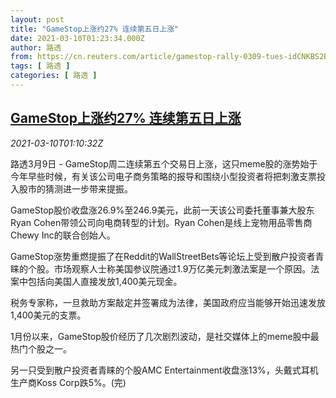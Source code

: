 ```yaml
---
layout: post
title: "GameStop上涨约27% 连续第五日上涨"
date: 2021-03-10T01:23:34.000Z
author: 路透
from: https://cn.reuters.com/article/gamestop-rally-0309-tues-idCNKBS2B2033
tags: [ 路透 ]
categories: [ 路透 ]
---
```

<!--1615339414000-->
[GameStop上涨约27% 连续第五日上涨](https://cn.reuters.com/article/gamestop-rally-0309-tues-idCNKBS2B2033)
------

<div>
<div><i>2021-03-10T01:10:32Z</i></div><p>路透3月9日 - GameStop周二连续第五个交易日上涨，这只meme股的涨势始于今年早些时候，有关该公司电子商务策略的报导和围绕小型投资者将把刺激支票投入股市的猜测进一步带来提振。</p><p>GameStop股价收盘涨26.9%至246.9美元，此前一天该公司委托董事兼大股东Ryan Cohen带领公司向电商转型的计划。Ryan Cohen是线上宠物用品零售商Chewy Inc的联合创始人。</p><p>GameStop涨势重燃提振了在Reddit的WallStreetBets等论坛上受到散户投资者青睐的个股。市场观察人士称美国参议院通过1.9万亿美元刺激法案是一个原因。法案中包括向美国人直接发放1,400美元现金。</p><p>税务专家称，一旦救助方案敲定并签署成为法律，美国政府应当能够开始迅速发放1,400美元的支票。</p><p>1月份以来，GameStop股价经历了几次剧烈波动，是社交媒体上的meme股中最热门个股之一。</p><p>另一只受到散户投资者青睐的个股AMC Entertainment收盘涨13%，头戴式耳机生产商Koss Corp跌5%。(完)</p>
</div>
